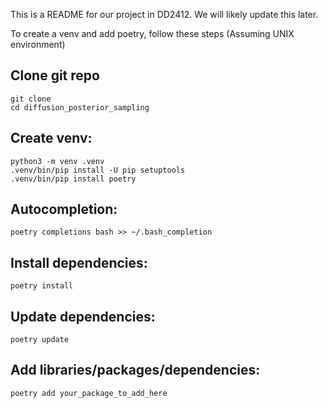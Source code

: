 This is a README for our project in DD2412. We will likely update this later. 

To create a venv and add poetry, follow these steps (Assuming UNIX environment)


## Clone git repo
```
git clone 
cd diffusion_posterior_sampling
```

## Create venv: 

```
python3 -m venv .venv
.venv/bin/pip install -U pip setuptools
.venv/bin/pip install poetry
```

## Autocompletion:

```
poetry completions bash >> ~/.bash_completion
```


## Install dependencies:

```
poetry install 
```

## Update dependencies:

```
poetry update
```

## Add libraries/packages/dependencies:
```
poetry add your_package_to_add_here
```